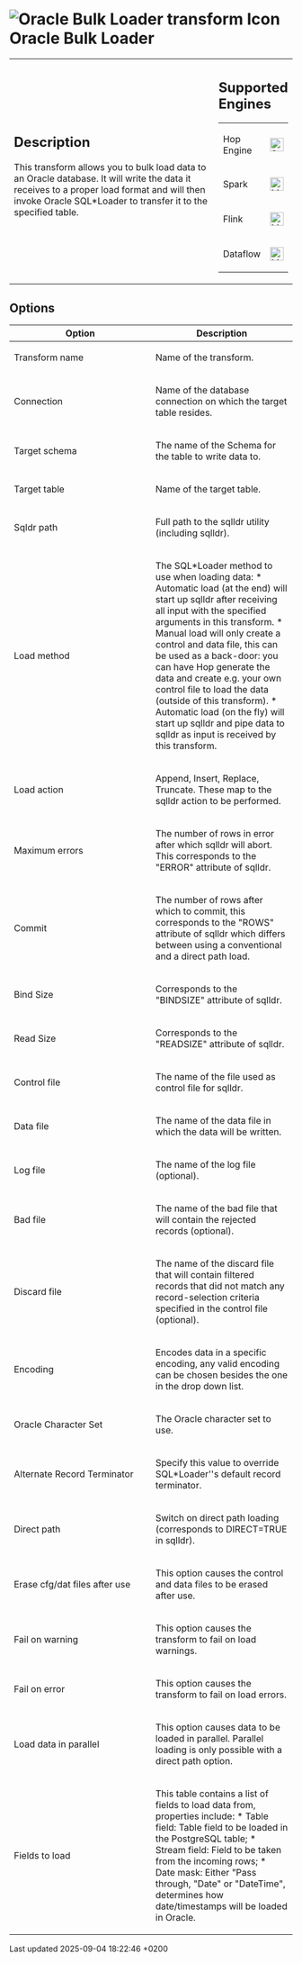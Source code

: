 <div id="header">

# <span class="image image-doc-icon">![Oracle Bulk Loader transform Icon](../assets/images/transforms/icons/orabulkloader.svg)</span> Oracle Bulk Loader

</div>

<div id="content">

<div id="preamble">

<div class="sectionbody">

<table>
<colgroup>
<col style="width: 75%" />
<col style="width: 25%" />
</colgroup>
<tbody>
<tr class="odd">
<td><div class="content">
<div class="sect1">
<h2 id="_description">Description</h2>
<div class="sectionbody">
<div class="paragraph">
<p>This transform allows you to bulk load data to an Oracle database. It will write the data it receives to a proper load format and will then invoke Oracle SQL*Loader to transfer it to the specified table.</p>
</div>
</div>
</div>
</div></td>
<td><div class="content">
<div class="sect1">
<h2 id="_supported_engines">Supported Engines</h2>
<div class="sectionbody">
<table>
<tbody>
<tr class="odd">
<td><p>Hop Engine</p></td>
<td><div class="content">
<div class="paragraph">
<p><span class="image"><img src="../assets/images/check_mark.svg" alt="Supported" width="24" /></span></p>
</div>
</div></td>
</tr>
<tr class="even">
<td><p>Spark</p></td>
<td><div class="content">
<div class="paragraph">
<p><span class="image"><img src="../assets/images/question_mark.svg" alt="Maybe Supported" width="24" /></span></p>
</div>
</div></td>
</tr>
<tr class="odd">
<td><p>Flink</p></td>
<td><div class="content">
<div class="paragraph">
<p><span class="image"><img src="../assets/images/question_mark.svg" alt="Maybe Supported" width="24" /></span></p>
</div>
</div></td>
</tr>
<tr class="even">
<td><p>Dataflow</p></td>
<td><div class="content">
<div class="paragraph">
<p><span class="image"><img src="../assets/images/question_mark.svg" alt="Maybe Supported" width="24" /></span></p>
</div>
</div></td>
</tr>
</tbody>
</table>
</div>
</div>
</div></td>
</tr>
</tbody>
</table>

</div>

</div>

<div class="sect1">

## Options

<div class="sectionbody">

<table>
<colgroup>
<col style="width: 50%" />
<col style="width: 50%" />
</colgroup>
<thead>
<tr class="header">
<th>Option</th>
<th>Description</th>
</tr>
</thead>
<tbody>
<tr class="odd">
<td><p>Transform name</p></td>
<td><p>Name of the transform.</p></td>
</tr>
<tr class="even">
<td><p>Connection</p></td>
<td><p>Name of the database connection on which the target table resides.</p></td>
</tr>
<tr class="odd">
<td><p>Target schema</p></td>
<td><p>The name of the Schema for the table to write data to.</p></td>
</tr>
<tr class="even">
<td><p>Target table</p></td>
<td><p>Name of the target table.</p></td>
</tr>
<tr class="odd">
<td><p>Sqldr path</p></td>
<td><p>Full path to the sqlldr utility (including sqlldr).</p></td>
</tr>
<tr class="even">
<td><p>Load method</p></td>
<td><p>The SQL*Loader method to use when loading data: * Automatic load (at the end) will start up sqlldr after receiving all input with the specified arguments in this transform. * Manual load will only create a control and data file, this can be used as a back-door: you can have Hop generate the data and create e.g. your own control file to load the data (outside of this transform). * Automatic load (on the fly) will start up sqlldr and pipe data to sqlldr as input is received by this transform.</p></td>
</tr>
<tr class="odd">
<td><p>Load action</p></td>
<td><p>Append, Insert, Replace, Truncate. These map to the sqlldr action to be performed.</p></td>
</tr>
<tr class="even">
<td><p>Maximum errors</p></td>
<td><p>The number of rows in error after which sqlldr will abort. This corresponds to the &quot;ERROR&quot; attribute of sqlldr.</p></td>
</tr>
<tr class="odd">
<td><p>Commit</p></td>
<td><p>The number of rows after which to commit, this corresponds to the &quot;ROWS&quot; attribute of sqlldr which differs between using a conventional and a direct path load.</p></td>
</tr>
<tr class="even">
<td><p>Bind Size</p></td>
<td><p>Corresponds to the &quot;BINDSIZE&quot; attribute of sqlldr.</p></td>
</tr>
<tr class="odd">
<td><p>Read Size</p></td>
<td><p>Corresponds to the &quot;READSIZE&quot; attribute of sqlldr.</p></td>
</tr>
<tr class="even">
<td><p>Control file</p></td>
<td><p>The name of the file used as control file for sqlldr.</p></td>
</tr>
<tr class="odd">
<td><p>Data file</p></td>
<td><p>The name of the data file in which the data will be written.</p></td>
</tr>
<tr class="even">
<td><p>Log file</p></td>
<td><p>The name of the log file (optional).</p></td>
</tr>
<tr class="odd">
<td><p>Bad file</p></td>
<td><p>The name of the bad file that will contain the rejected records (optional).</p></td>
</tr>
<tr class="even">
<td><p>Discard file</p></td>
<td><p>The name of the discard file that will contain filtered records that did not match any record-selection criteria specified in the control file (optional).</p></td>
</tr>
<tr class="odd">
<td><p>Encoding</p></td>
<td><p>Encodes data in a specific encoding, any valid encoding can be chosen besides the one in the drop down list.</p></td>
</tr>
<tr class="even">
<td><p>Oracle Character Set</p></td>
<td><p>The Oracle character set to use.</p></td>
</tr>
<tr class="odd">
<td><p>Alternate Record Terminator</p></td>
<td><p>Specify this value to override SQL*Loader''s default record terminator.</p></td>
</tr>
<tr class="even">
<td><p>Direct path</p></td>
<td><p>Switch on direct path loading (corresponds to DIRECT=TRUE in sqlldr).</p></td>
</tr>
<tr class="odd">
<td><p>Erase cfg/dat files after use</p></td>
<td><p>This option causes the control and data files to be erased after use.</p></td>
</tr>
<tr class="even">
<td><p>Fail on warning</p></td>
<td><p>This option causes the transform to fail on load warnings.</p></td>
</tr>
<tr class="odd">
<td><p>Fail on error</p></td>
<td><p>This option causes the transform to fail on load errors.</p></td>
</tr>
<tr class="even">
<td><p>Load data in parallel</p></td>
<td><p>This option causes data to be loaded in parallel. Parallel loading is only possible with a direct path option.</p></td>
</tr>
<tr class="odd">
<td><p>Fields to load</p></td>
<td><div class="content">
<div class="paragraph">
<p>This table contains a list of fields to load data from, properties include: * Table field: Table field to be loaded in the PostgreSQL table; * Stream field: Field to be taken from the incoming rows; * Date mask: Either &quot;Pass through, &quot;Date&quot; or &quot;DateTime&quot;, determines how date/timestamps will be loaded in Oracle.</p>
</div>
</div></td>
</tr>
</tbody>
</table>

</div>

</div>

</div>

<div id="footer">

<div id="footer-text">

Last updated 2025-09-04 18:22:46 +0200

</div>

</div>
